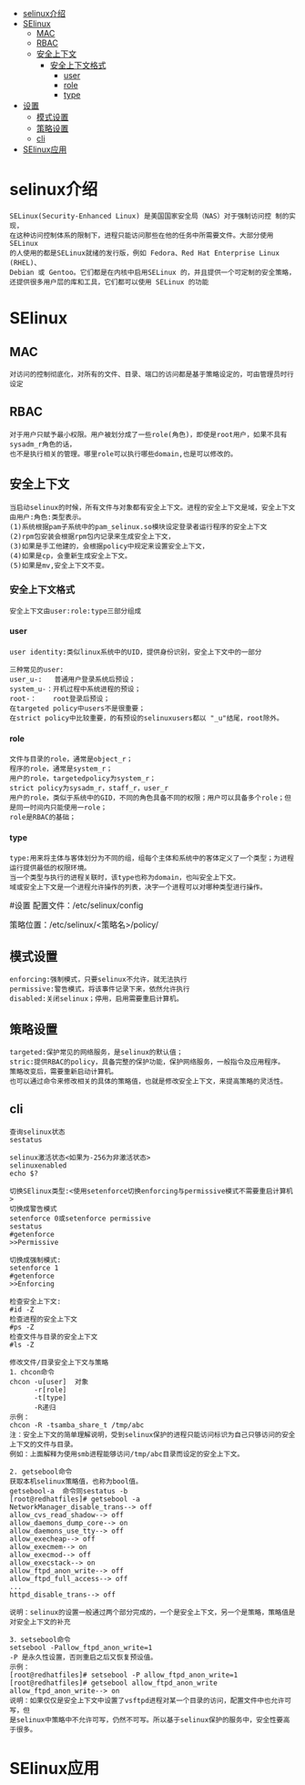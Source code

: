 <!-- TOC depthFrom:1 depthTo:6 withLinks:1 updateOnSave:1 orderedList:0 -->

- [selinux介绍](#selinux介绍)
- [SElinux](#selinux)
	- [MAC](#mac)
	- [RBAC](#rbac)
	- [安全上下文](#安全上下文)
		- [安全上下文格式](#安全上下文格式)
			- [user](#user)
			- [role](#role)
			- [type](#type)
- [设置](#设置)
	- [模式设置](#模式设置)
	- [策略设置](#策略设置)
	- [cli](#cli)
- [SElinux应用](#selinux应用)

<!-- /TOC -->


# selinux介绍
```
SELinux(Security-Enhanced Linux) 是美国国家安全局（NAS）对于强制访问控 制的实现，
在这种访问控制体系的限制下，进程只能访问那些在他的任务中所需要文件。大部分使用 SELinux
的人使用的都是SELinux就绪的发行版，例如 Fedora、Red Hat Enterprise Linux (RHEL)、
Debian 或 Gentoo。它们都是在内核中启用SELinux 的，并且提供一个可定制的安全策略，
还提供很多用户层的库和工具，它们都可以使用 SELinux 的功能
```
# SElinux
## MAC
```
对访问的控制彻底化，对所有的文件、目录、端口的访问都是基于策略设定的，可由管理员时行设定
```
## RBAC
```
对于用户只赋予最小权限。用户被划分成了一些role(角色)，即使是root用户，如果不具有sysadm_r角色的话，
也不是执行相关的管理。哪里role可以执行哪些domain,也是可以修改的。
```
## 安全上下文
```
当启动selinux的时候，所有文件与对象都有安全上下文。进程的安全上下文是域，安全上下文由用户:角色:类型表示。
(1)系统根据pam子系统中的pam_selinux.so模块设定登录者运行程序的安全上下文
(2)rpm包安装会根据rpm包内记录来生成安全上下文，
(3)如果是手工他建的，会根据policy中规定来设置安全上下文，
(4)如果是cp，会重新生成安全上下文。
(5)如果是mv,安全上下文不变。
```
### 安全上下文格式
```
安全上下文由user:role:type三部分组成
```
####  user
```
user identity:类似linux系统中的UID，提供身份识别，安全上下文中的一部分

三种常见的user:
user_u-:   普通用户登录系统后预设；
system_u-：开机过程中系统进程的预设；
root-：    root登录后预设；
在targeted policy中users不是很重要；
在strict policy中比较重要，的有预设的selinuxusers都以 "_u"结尾，root除外。
```
#### role
```
文件与目录的role，通常是object_r；
程序的role，通常是system_r；
用户的role，targetedpolicy为system_r；
strict policy为sysadm_r，staff_r，user_r
用户的role，类似于系统中的GID，不同的角色具备不同的权限；用户可以具备多个role；但是同一时间内只能使用一role；
role是RBAC的基础；
```
#### type
```
type:用来将主体与客体划分为不同的组，组每个主体和系统中的客体定义了一个类型；为进程运行提供最低的权限环境。
当一个类型与执行的进程关联时，该type也称为domain，也叫安全上下文。
域或安全上下文是一个进程允许操作的列表，决字一个进程可以对哪种类型进行操作。
```

#设置
配置文件：/etc/selinux/config

策略位置：/etc/selinux/<策略名>/policy/

## 模式设置
```
enforcing:强制模式，只要selinux不允许，就无法执行
permissive:警告模式，将该事件记录下来，依然允许执行
disabled:关闭selinux；停用，启用需要重启计算机。
```
## 策略设置
```
targeted:保护常见的网络服务，是selinux的默认值；
stric:提供RBAC的policy，具备完整的保护功能，保护网络服务，一般指令及应用程序。
策略改变后，需要重新启动计算机。
也可以通过命令来修改相关的具体的策略值，也就是修改安全上下文，来提高策略的灵活性。
```
## cli
```
查询selinux状态
sestatus

selinux激活状态<如果为-256为非激活状态>
selinuxenabled
echo $?

切换SElinux类型:<使用setenforce切换enforcing与permissive模式不需要重启计算机>
切换成警告模式
setenforce 0或setenforce permissive
sestatus
#getenforce
>>Permissive

切换成强制模式:
setenforce 1
#getenforce
>>Enforcing

检查安全上下文:
#id -Z
检查进程的安全上下文
#ps -Z
检查文件与目录的安全上下文
#ls -Z

修改文件/目录安全上下文与策略
1．chcon命令
chcon -u[user]  对象
      -r[role]
      -t[type]
      -R递归
示例：
chcon -R -tsamba_share_t /tmp/abc
注：安全上下文的简单理解说明，受到selinux保护的进程只能访问标识为自己只够访问的安全上下文的文件与目录。
例如：上面解释为使用smb进程能够访问/tmp/abc目录而设定的安全上下文。

2. getsebool命令
获取本机selinux策略值，也称为bool值。
getsebool-a  命令同sestatus -b
[root@redhatfiles]# getsebool -a
NetworkManager_disable_trans--> off
allow_cvs_read_shadow--> off
allow_daemons_dump_core--> on
allow_daemons_use_tty--> off
allow_execheap--> off
allow_execmem--> on
allow_execmod--> off
allow_execstack--> on
allow_ftpd_anon_write--> off  
allow_ftpd_full_access--> off
...
httpd_disable_trans--> off   

说明：selinux的设置一般通过两个部分完成的，一个是安全上下文，另一个是策略，策略值是对安全上下文的补充

3．setsebool命令
setsebool -Pallow_ftpd_anon_write=1
-P 是永久性设置，否则重启之后又恢复预设值。
示例：
[root@redhatfiles]# setsebool -P allow_ftpd_anon_write=1
[root@redhatfiles]# getsebool allow_ftpd_anon_write
allow_ftpd_anon_write--> on
说明：如果仅仅是安全上下文中设置了vsftpd进程对某一个目录的访问，配置文件中也允许可写，但
是selinux中策略中不允许可写，仍然不可写。所以基于selinux保护的服务中，安全性要高于很多。
```

# SElinux应用
